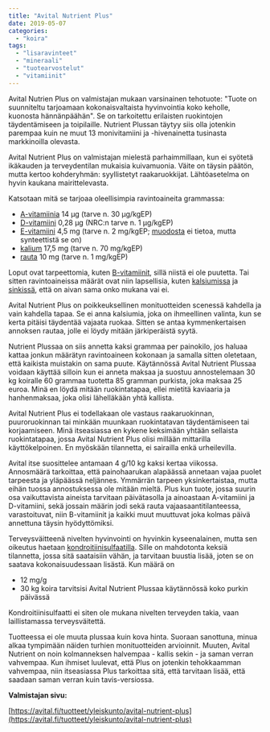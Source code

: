 ```yaml
---
title: "Avital Nutrient Plus"
date: 2019-05-07
categories: 
  - "koira"
tags: 
  - "lisaravinteet"
  - "mineraali"
  - "tuotearvostelut"
  - "vitamiinit"
---
```


Avital Nutrien Plus on valmistajan mukaan varsinainen tehotuote: "Tuote on suunniteltu tarjoamaan kokonaisvaltaista hyvinvointia koko keholle, kuonosta hännänpäähän". Se on tarkoitettu erilaisten ruokintojen täydentämiseen ja toipilaille. Nutrient Plussan täytyy siis olla jotenkin parempaa kuin ne muut 13 monivitamiini ja -hivenainetta tusinasta markkinoilla olevasta.

<!--more-->

Avital Nutrient Plus on valmistajan mielestä parhaimmillaan, kun ei syötetä ikäkauden ja terveydentilan mukaisia kuivamuonia. Väite on täysin päätön, mutta kertoo kohderyhmän: syyllistetyt raakaruokkijat. Lähtöasetelma on hyvin kaukana mairittelevasta.

Katsotaan mitä se tarjoaa oleellisimpia ravintoaineita grammassa:

- [A-vitamiinia](https://www.katiska.eu/tieto/a-vitamiini/a-vitamiini/) 14 µg (tarve n. 30 µg/kgEP)
- [D-vitamiini](https://www.katiska.eu/tieto/d-vitamiini/d-vitamiini/) 0,28 µg (NRC:n tarve n. 1 µg/kgEP)
- [E-vitamiini](https://www.katiska.eu/tieto/e-vitamiini/koira-e-vitamiini/) 4,5 mg (tarve n. 2 mg/kgEP; [muodosta](https://www.katiska.eu/tieto/e-vitamiini/e-vitamiinin-aktiivisuus/) ei tietoa, mutta synteettistä se on)
- [kalium](https://www.katiska.eu/tieto/koira-tarve-mineraali/kalium/) 17,5 mg (tarve n. 70 mg/kgEP)
- [rauta](https://www.katiska.eu/tieto/rauta/rauta/) 10 mg (tarve n. 1 mg/kgEP)

Loput ovat tarpeettomia, kuten [B-vitamiinit](https://www.katiska.eu/tieto/b-vitamiinit/b-vitamiinit-lyhyesti/), sillä niistä ei ole puutetta. Tai sitten ravintoaineissa määrät ovat niin lapsellisia, kuten [kalsiumissa](https://www.katiska.eu/tieto/kalsium/kalsium/) ja [sinkissä](https://www.katiska.eu/tieto/koira-tarve-mineraali/sinkki-valokeilassa/), että on aivan sama onko mukana vai ei.

Avital Nutrient Plus on poikkeuksellinen monituotteiden scenessä kahdella ja vain kahdella tapaa. Se ei anna kalsiumia, joka on ihmeellinen valinta, kun se kerta pitäisi täydentää vajaata ruokaa. Sitten se antaa kymmenkertaisen annoksen rautaa, jolle ei löydy mitään järkiperäistä syytä.

Nutrient Plussaa on siis annetta kaksi grammaa per painokilo, jos haluaa kattaa jonkun määrätyn ravintoaineen kokonaan ja samalla sitten oletetaan, että kaikista muistakin on sama puute. Käytännössä Avital Nutrient Plussaa voidaan käyttää silloin kun ei anneta maksaa ja suostuu annostelemaan 30 kg koiralle 60 grammaa tuotetta 85 gramman purkista, joka maksaa 25 euroa. Minä en löydä mitään ruokintatapaa, ellei mietitä kaviaaria ja hanhenmaksaa, joka olisi lähelläkään yhtä kallista.

Avital Nutrient Plus ei todellakaan ole vastaus raakaruokinnan, puuroruokinnan tai minkään muunkaan ruokintatavan täydentämiseen tai korjaamiseen. Minä itseasiassa en kykene keksimään yhtään sellaista ruokintatapaa, jossa Avital Nutrient Plus olisi millään mittarilla käyttökelpoinen. En myöskään tilannetta, ei sairailla enkä urheilevilla.

Avital itse suosittelee antamaan 4 g/10 kg kaksi kertaa viikossa. Annosmäärä tarkoittaa, että painohaarukan alapäässä annetaan vajaa puolet tarpeesta ja yläpäässä neljännes. Ymmärrän tarpeen yksinkertaistaa, mutta eihän tuossa annostuksessa ole mitään mieltä. Plus kun tuote, jossa suurin osa vaikuttavista aineista tarvitaan päivätasolla ja ainoastaan A-vitamiini ja D-vitamiini, sekä jossain määrin jodi sekä rauta vajaasaantitilanteessa, varastoituvat, niin B-vitamiinit ja kaikki muut muuttuvat joka kolmas päivä annettuna täysin hyödyttömiksi.

Terveysväitteenä nivelten hyvinvointi on hyvinkin kyseenalainen, mutta sen oikeutus haetaan [kondroitiinisulfaatilla](https://www.katiska.eu/tieto/koira-nivelet/kondroitiinisulfaatti/). Sille on mahdotonta keksiä tilannetta, jossa sitä saataisiin vähän, ja tarvitaan buustia lisää, joten se on saatava kokonaisuudessaan lisästä. Kun määrä on

- 12 mg/g
- 30 kg koira tarvitsisi Avital Nutrient Plussaa käytännössä koko purkin päivässä

Kondroitiinisulfaatti ei siten ole mukana nivelten terveyden takia, vaan laillistamassa terveysväitettä.

Tuotteessa ei ole muuta plussaa kuin kova hinta. Suoraan sanottuna, minua alkaa tympimään näiden turhien monituotteiden arvioinnit. Muuten, Avital Nutrient on noin kolmanneksen halvempaa - kallis sekin - ja saman verran vahvempaa. Kun ihmiset luulevat, että Plus on jotenkin tehokkaamman vahvempaa, niin itseasiassa Plus tarkoittaa sitä, että tarvitaan lisää, että saadaan saman verran kuin tavis-versiossa.

**Valmistajan sivu:**

[https://avital.fi/tuotteet/yleiskunto/avital-nutrient-plus](https://avital.fi/tuotteet/yleiskunto/avital-nutrient-plus)

